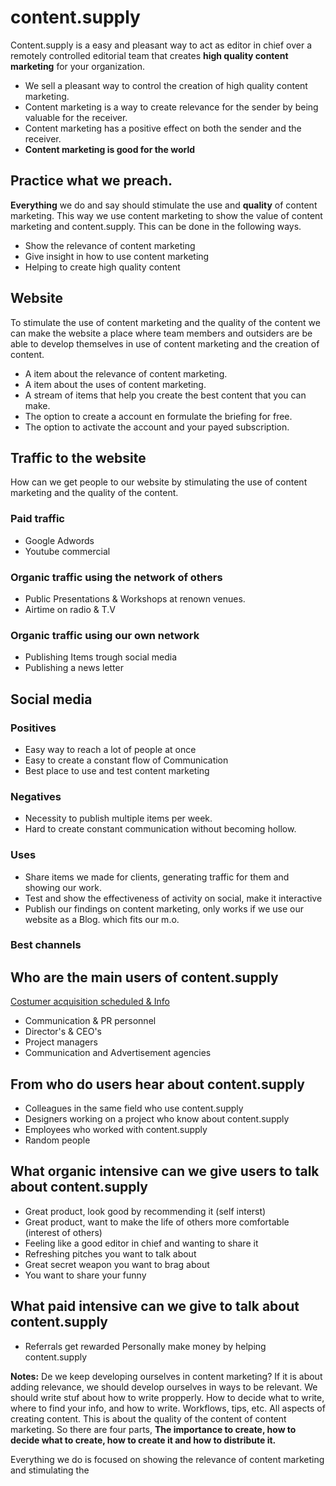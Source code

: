 # content.supply

Content.supply is a easy and pleasant way to act as editor in chief over a remotely controlled editorial team that creates **high quality content marketing** for your organization.

* We sell a pleasant way to control the creation of high quality content marketing.
* Content marketing is a way to create relevance for the sender by being valuable for the receiver.
* Content marketing has a positive effect on both the sender and the receiver.
* **Content marketing is good for the world**

## Practice what we preach.

**Everything** we do and say should stimulate the use and **quality** of content marketing. This way we use content marketing to show the value of content marketing and content.supply. This can be done in the following ways.


* Show the relevance of content marketing
* Give insight in how to use content marketing
* Helping to create high quality content



## Website
To stimulate the use of content marketing and the quality of the content we can make the website a place where team members and outsiders are be able to develop themselves in use of content marketing and the creation of content.

* A item about the relevance of content marketing.
* A item about the uses of content marketing.
* A stream of items that help you create the best content
 that you can make.
* The option to create a account en formulate the briefing for free.
* The option to activate the account and your payed subscription.


## Traffic to the website
How can we get people to our website by stimulating the use of content marketing and the quality of the content.

### Paid traffic
* Google Adwords
* Youtube commercial

### Organic traffic using the network of others
* Public Presentations & Workshops at renown venues.
* Airtime on radio & T.V

### Organic traffic using our own network
* Publishing Items trough social media
* Publishing a news letter

## Social media

### Positives
* Easy way to reach a lot of people at once
* Easy to create a constant flow of Communication
* Best place to use and test content marketing


### Negatives
* Necessity to publish multiple items per week.
* Hard to create constant communication without becoming hollow.


### Uses

* Share items we made for clients, generating traffic for them and showing our work.
* Test and show the effectiveness of activity on social, make it interactive
* Publish our findings on content marketing, only works if we use our website as a Blog. which fits our m.o.

### Best channels


## Who are the main users of content.supply

[Costumer acquisition scheduled & Info](https://docs.google.com/spreadsheets/d/1PnkjyH_CFJ3hbuxxjL-z_XvH9KKbVGUSNg8b1kF75qI/edit?usp=sharing)
* Communication & PR personnel
* Director's & CEO's
* Project managers
* Communication and Advertisement agencies


## From who do  users hear about content.supply

* Colleagues in the same field who use content.supply
* Designers working on a project who know about content.supply
* Employees who worked with content.supply
* Random people

## What organic intensive can we give users to talk about content.supply

* Great product, look good by recommending it (self interst)
* Great product, want to make the life of others more comfortable (interest of others)
* Feeling like a good editor in chief and wanting to share it
* Refreshing pitches you want to talk about
* Great secret weapon you want to brag about
* You want to share your funny

## What paid intensive can we give to talk about content.supply

* Referrals get rewarded
Personally make money by helping content.supply


**Notes:** De we keep developing ourselves in content marketing? If it is about adding relevance, we should develop ourselves in ways to be relevant.
We should write stuf about how to write propperly. How to decide what to write, where to find your info, and how to write. Workflows, tips, etc. All aspects of creating content. This is about the quality of the content of content marketing. So there are four parts, **The importance to create, how to decide what to create, how to create it and how to distribute it.**

Everything we do is focused on showing the relevance of content marketing and stimulating the
